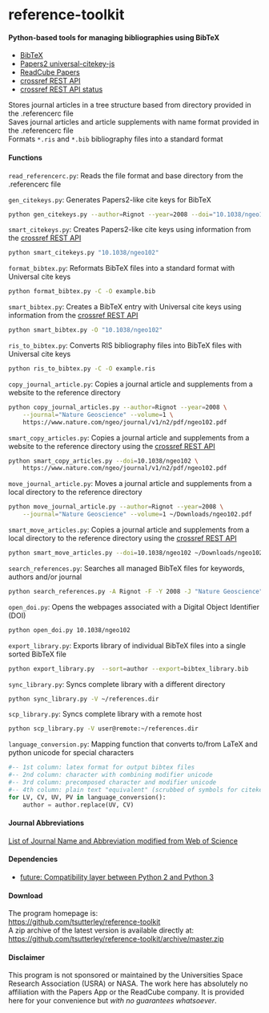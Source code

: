 reference-toolkit
=================

#### Python-based tools for managing bibliographies using BibTeX

- [BibTeX](http://www.bibtex.org/)  
- [Papers2 universal-citekey-js](https://github.com/cparnot/universal-citekey-js)  
- [ReadCube Papers](https://www.readcube.com/papers/)  
- [crossref REST API](https://api.crossref.org/)
- [crossref REST API status](http://status.crossref.org/)

Stores journal articles in a tree structure based from directory provided in the .referencerc file   
Saves journal articles and article supplements with name format provided in the .referencerc file   
Formats `*.ris` and `*.bib` bibliography files into a standard format  

#### Functions
`read_referencerc.py`: Reads the file format and base directory from the .referencerc file  

`gen_citekeys.py`: Generates Papers2-like cite keys for BibTeX  
```bash
python gen_citekeys.py --author=Rignot --year=2008 --doi="10.1038/ngeo102"
```
`smart_citekeys.py`: Creates Papers2-like cite keys using information from the [crossref REST API](https://api.crossref.org/)  
```bash
python smart_citekeys.py "10.1038/ngeo102"
```

`format_bibtex.py`: Reformats BibTeX files into a standard format with Universal cite keys  
```bash
python format_bibtex.py -C -O example.bib
```
`smart_bibtex.py`: Creates a BibTeX entry with Universal cite keys using information from the [crossref REST API](https://api.crossref.org/)  
```bash
python smart_bibtex.py -O "10.1038/ngeo102"
```
`ris_to_bibtex.py`: Converts RIS bibliography files into BibTeX files with Universal cite keys  
```bash
python ris_to_bibtex.py -C -O example.ris
```

`copy_journal_article.py`: Copies a journal article and supplements from a website to the reference directory  
```bash
python copy_journal_articles.py --author=Rignot --year=2008 \
	--journal="Nature Geoscience" --volume=1 \
	https://www.nature.com/ngeo/journal/v1/n2/pdf/ngeo102.pdf
```
`smart_copy_articles.py`: Copies a journal article and supplements from a website to the reference directory using the [crossref REST API](https://api.crossref.org/)  
```bash
python smart_copy_articles.py --doi=10.1038/ngeo102 \
	https://www.nature.com/ngeo/journal/v1/n2/pdf/ngeo102.pdf
```

`move_journal_article.py`: Moves a journal article and supplements from a local directory to the reference directory  
```bash
python move_journal_article.py --author=Rignot --year=2008 \
	--journal="Nature Geoscience" --volume=1 ~/Downloads/ngeo102.pdf
```
`smart_move_articles.py`: Copies a journal article and supplements from a local directory to the reference directory using the [crossref REST API](https://api.crossref.org/)  
```bash
python smart_move_articles.py --doi=10.1038/ngeo102 ~/Downloads/ngeo102.pdf
```

`search_references.py`: Searches all managed BibTeX files for keywords, authors and/or journal  
```bash
python search_references.py -A Rignot -F -Y 2008 -J "Nature Geoscience"
```

`open_doi.py`: Opens the webpages associated with a Digital Object Identifier (DOI)  
```bash
python open_doi.py 10.1038/ngeo102
```

`export_library.py`: Exports library of individual BibTeX files into a single sorted BibTeX file  
```bash
python export_library.py  --sort=author --export=bibtex_library.bib
```
`sync_library.py`: Syncs complete library with a different directory  
```bash
python sync_library.py -V ~/references.dir
```
`scp_library.py`: Syncs complete library with a remote host   
```bash
python scp_library.py -V user@remote:~/references.dir
```

`language_conversion.py`: Mapping function that converts to/from LaTeX and python unicode for special characters  
```python
#-- 1st column: latex format for output bibtex files
#-- 2nd column: character with combining modifier unicode
#-- 3rd column: precomposed character and modifier unicode
#-- 4th column: plain text "equivalent" (scrubbed of symbols for citekeys)
for LV, CV, UV, PV in language_conversion():
	author = author.replace(UV, CV)
```

#### Journal Abbreviations
[List of Journal Name and Abbreviation modified from Web of Science](https://github.com/JabRef/abbrv.jabref.org/tree/master/journals)  

#### Dependencies
 - [future: Compatibility layer between Python 2 and Python 3](http://python-future.org/)  

#### Download
The program homepage is:   
https://github.com/tsutterley/reference-toolkit   
A zip archive of the latest version is available directly at:    
https://github.com/tsutterley/reference-toolkit/archive/master.zip  

#### Disclaimer  
This program is not sponsored or maintained by the Universities Space Research Association (USRA) or NASA.
The work here has absolutely no affiliation with the Papers App or the ReadCube company.
It is provided here for your convenience but _with no guarantees whatsoever_.  
